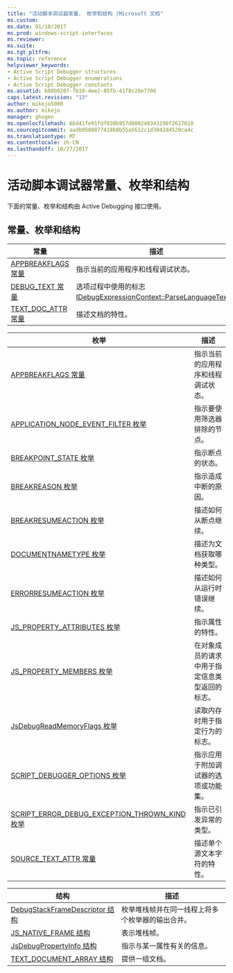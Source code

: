 ```yaml
---
title: "活动脚本调试器常量、 枚举和结构 |Microsoft 文档"
ms.custom: 
ms.date: 01/18/2017
ms.prod: windows-script-interfaces
ms.reviewer: 
ms.suite: 
ms.tgt_pltfrm: 
ms.topic: reference
helpviewer_keywords:
- Active Script Debugger structures
- Active Script Debugger enumerations
- Active Script Debugger constants
ms.assetid: b80b9207-fb19-4ee2-85fb-41f8c26e7706
caps.latest.revision: "13"
author: mikejo5000
ms.author: mikejo
manager: ghogen
ms.openlocfilehash: 6bd41fe91fdf030b957d800248343198f2617018
ms.sourcegitcommit: aadb9588877418b8b55a5612c1d3842d4520ca4c
ms.translationtype: MT
ms.contentlocale: zh-CN
ms.lasthandoff: 10/27/2017
---
```

# <a name="active-script-debugger-constants-enumerations-and-structures"></a>活动脚本调试器常量、枚举和结构
下面的常量、枚举和结构由 Active Debugging 接口使用。  
  
## <a name="constants-enumerations-and-structures"></a>常量、枚举和结构  
  
|常量|描述|  
|---------------|-----------------|  
|[APPBREAKFLAGS 常量](../../winscript/reference/appbreakflags-enumeration.md)|指示当前的应用程序和线程调试状态。|  
|[DEBUG_TEXT 常量](../../winscript/reference/debug-text-constants.md)|选项过程中使用的标志[IDebugExpressionContext::ParseLanguageText](../../winscript/reference/idebugexpressioncontext-parselanguagetext.md)。|  
|[TEXT_DOC_ATTR 常量](../../winscript/reference/text-doc-attr-constants.md)|描述文档的特性。|  
  
|枚举|描述|  
|------------------|-----------------|  
|[APPBREAKFLAGS 常量](../../winscript/reference/appbreakflags-enumeration.md)|指示当前的应用程序和线程调试状态。|  
|[APPLICATION_NODE_EVENT_FILTER 枚举](../../winscript/reference/application-node-event-filter-enumeration.md)|指示要使用筛选器排除的节点。|  
|[BREAKPOINT_STATE 枚举](../../winscript/reference/breakpoint-state-enumeration.md)|指示断点的状态。|  
|[BREAKREASON 枚举](../../winscript/reference/breakreason-enumeration.md)|指示造成中断的原因。|  
|[BREAKRESUMEACTION 枚举](../../winscript/reference/breakresumeaction-enumeration.md)|描述如何从断点继续。|  
|[DOCUMENTNAMETYPE 枚举](../../winscript/reference/documentnametype-enumeration.md)|描述为文档获取哪种类型。|  
|[ERRORRESUMEACTION 枚举](../../winscript/reference/errorresumeaction-enumeration.md)|描述如何从运行时错误继续。|  
|[JS_PROPERTY_ATTRIBUTES 枚举](../../winscript/reference/js-property-attributes-enumeration.md)|指示属性的特性。|  
|[JS_PROPERTY_MEMBERS 枚举](../../winscript/reference/js-property-members-enumeration.md)|在对象成员的请求中用于指定信息类型返回的标志。|  
|[JsDebugReadMemoryFlags 枚举](../../winscript/reference/jsdebugreadmemoryflags-enumeration.md)|读取内存时用于指定行为的标志。|  
|[SCRIPT_DEBUGGER_OPTIONS 枚举](../../winscript/reference/script-debugger-options-enumeration.md)|指示应用于附加调试器的选项或功能集。|  
|[SCRIPT_ERROR_DEBUG_EXCEPTION_THROWN_KIND 枚举](../../winscript/reference/script-error-debug-exception-thrown-kind-enumeration.md)|指示已引发异常的类型。|  
|[SOURCE_TEXT_ATTR 常量](../../winscript/reference/source-text-attr-enumeration.md)|描述单个源文本字符的特性。|  
  
|结构|描述|  
|----------------|-----------------|  
|[DebugStackFrameDescriptor 结构](../../winscript/reference/debugstackframedescriptor-structure.md)|枚举堆栈帧并在同一线程上将多个枚举器的输出合并。|  
|[JS_NATIVE_FRAME 结构](../../winscript/reference/js-native-frame-structure.md)|表示堆栈帧。|  
|[JsDebugPropertyInfo 结构](../../winscript/reference/jsdebugpropertyinfo-structure.md)|指示与某一属性有关的信息。|  
|[TEXT_DOCUMENT_ARRAY 结构](../../winscript/reference/text-document-array-structure.md)|提供一组文档。|